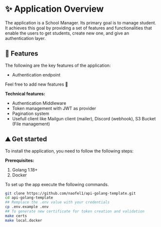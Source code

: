 # ✨ Application Overview

The application is a School Manager. Its primary goal is to manage student. It achieves this goal by providing a set of features and functionalities that enable the users to get students, create new one, and give an authentication layer.

## 🌸 Features

The following are the key features of the application:

- Authentication endpoint

Feel free to add new features 🦊

**Technical features:**

- Authentication Middleware
- Token management with JWT as provider
- Pagination system
- Usefull client like Mailgun client (mailer), Discord (webhook), S3 Bucket (File management)

## ⛰️ Get started

To install the application, you need to follow the following steps:

**Prerequisites:**

1. Golang 1.18+
2. Docker

To set up the app execute the following commands.

```sh
git clone https://github.com/naofel1/api-golang-template.git
cd api-golang-template
## Remplace the .env value with your credentials
cp .env.example .env
## To generate new certificate for token creation and validation
make certs
make local.docker
```
